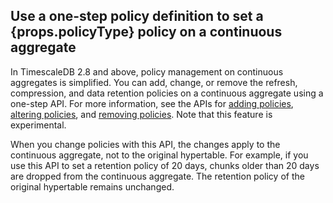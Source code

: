 <script>
import Experimental from "$docs/_partials/_experimental.md";
</script>

<h2>
  Use a one-step policy definition to set a {props.policyType} policy on a
  continuous aggregate
</h2>

In TimescaleDB 2.8 and above, policy management on continuous aggregates is
simplified. You can add, change, or remove the refresh, compression, and data
retention policies on a continuous aggregate using a one-step API. For more
information, see the APIs for [adding policies][add-policies], [altering
policies][alter-policies], and [removing policies][remove-policies]. Note that
this feature is experimental.

<Experimental />

<Highlight type="note">
  When you change policies with this API, the changes apply to the continuous
  aggregate, not to the original hypertable. For example, if you use this API to
  set a retention policy of 20 days, chunks older than 20 days are dropped from
  the continuous aggregate. The retention policy of the original hypertable
  remains unchanged.

</Highlight>

[add-policies]: /api/:currentVersion:/continuous-aggregates/add_policies/
[alter-policies]: /api/:currentVersion:/continuous-aggregates/alter_policies/
[remove-policies]: /api/:currentVersion:/continuous-aggregates/remove_policies/
